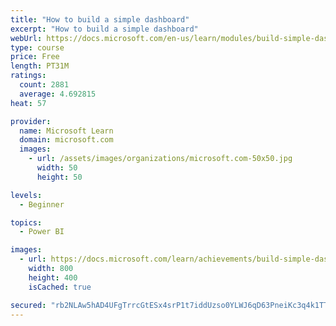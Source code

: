 ```yaml
---
title: "How to build a simple dashboard"
excerpt: "How to build a simple dashboard"
webUrl: https://docs.microsoft.com/en-us/learn/modules/build-simple-dashboard/
type: course
price: Free
length: PT31M
ratings:
  count: 2881
  average: 4.692815
heat: 57

provider:
  name: Microsoft Learn
  domain: microsoft.com
  images:
    - url: /assets/images/organizations/microsoft.com-50x50.jpg
      width: 50
      height: 50

levels:
  - Beginner

topics:
  - Power BI

images:
  - url: https://docs.microsoft.com/learn/achievements/build-simple-dashboard-social.png
    width: 800
    height: 400
    isCached: true

secured: "rb2NLAw5hAD4UFgTrrcGtESx4srP1t7iddUzso0YLWJ6qD63PneiKc3q4k1TTNKfiLrQoXarbWuYx0X4Aif+X+lznpgLgOXf7unNT+zQFYCPuSmynOStFqu5ebbVgC6/WeDB33QVhEhMvKTyidH7yQbhZoK0R4Bulo41GixA3BiRr5CQcxRUWwxn7KtiUYkUaPW+bNGHxBSVw65MQWj5uvWjTcTSyfSUMj1+YBgybr7cqXIjR4ts4gz3WNWK06XqZeXaSjuw9G3/tPCNzppEuE58K4HjgUDAlOh7vviFr10w78JW7zfL0DwMMQMqXV8wXnlUd6BPoeOMfOmCjwah2LB7VI8ItkBswdUMiyIfZlwSon3pKdS2CPqyWhOvF8jUHI7Bd8v6J8j0aIy4JByZThlx6ZsoxWnnDB7Y3CecHIc=;9uyyCEeifQ5JNGSZsDdj4Q=="
---
```


